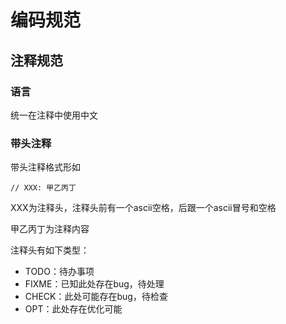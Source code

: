 # 编码规范

## 注释规范

### 语言

统一在注释中使用中文

### 带头注释

带头注释格式形如

```
// XXX: 甲乙丙丁
```

XXX为注释头，注释头前有一个ascii空格，后跟一个ascii冒号和空格

甲乙丙丁为注释内容

注释头有如下类型：

- TODO：待办事项
- FIXME：已知此处存在bug，待处理
- CHECK：此处可能存在bug，待检查
- OPT：此处存在优化可能
